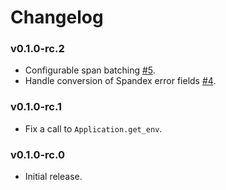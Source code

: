 # Changelog

### v0.1.0-rc.2

- Configurable span batching [#5](https://github.com/JohnDoneth/spandex_otlp/pull/5).
- Handle conversion of Spandex error fields [#4](https://github.com/JohnDoneth/spandex_otlp/pull/4).

### v0.1.0-rc.1

- Fix a call to `Application.get_env`.

### v0.1.0-rc.0

- Initial release.

